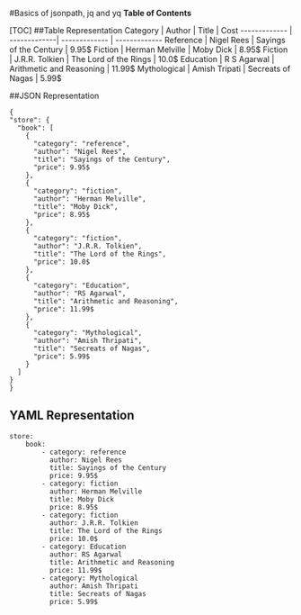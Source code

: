 #Basics of jsonpath, jq and yq
**Table of Contents**


[TOC]
##Table Representation
Category  | Author | Title | Cost
------------- | -------------| ------------- | -------------
Reference  | Nigel Rees | Sayings of the Century | 9.95$
Fiction | Herman Melville | Moby Dick | 8.95$
Fiction | J.R.R. Tolkien | The Lord of the Rings | 10.0$
Education | R S Agarwal | Arithmetic and Reasoning | 11.99$
Mythological | Amish Tripati | Secreats of Nagas | 5.99$

##JSON Representation 

	{
    "store": {
      "book": [
        {
          "category": "reference",
          "author": "Nigel Rees",
          "title": "Sayings of the Century",
          "price": 9.95$
        },
        {
          "category": "fiction",
          "author": "Herman Melville",
          "title": "Moby Dick",
          "price": 8.95$
        },
        {
          "category": "fiction",
          "author": "J.R.R. Tolkien",
          "title": "The Lord of the Rings",
          "price": 10.0$
        },
		{
          "category": "Education",
          "author": "RS Agarwal",
          "title": "Arithmetic and Reasoning",
          "price": 11.99$
        },
		{
          "category": "Mythological",
          "author": "Amish Thripati",
          "title": "Secreats of Nagas",
          "price": 5.99$
        }
      ]
  	}
	}


## YAML Representation 
	store:
  		book:
			- category: reference
			  author: Nigel Rees
			  title: Sayings of the Century
			  price: 9.95$
			- category: fiction
			  author: Herman Melville
			  title: Moby Dick
			  price: 8.95$
			- category: fiction
			  author: J.R.R. Tolkien
			  title: The Lord of the Rings
			  price: 10.0$
			- category: Education
			  author: RS Agarwal
			  title: Arithmetic and Reasoning
			  price: 11.99$
			- category: Mythological
			  author: Amish Thripati
			  title: Secreats of Nagas
			  price: 5.99$
